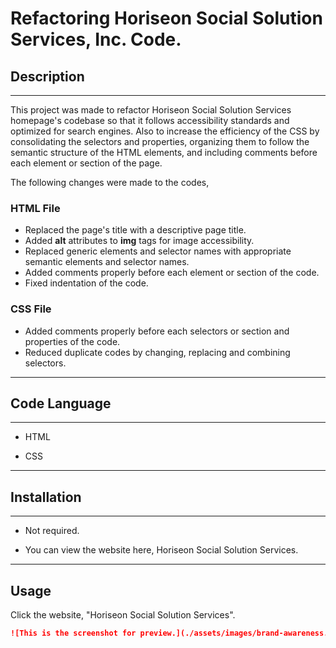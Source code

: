 # Refactoring Horiseon Social Solution Services, Inc. Code.

## Description
--------------

This project was made to refactor Horiseon Social Solution Services homepage's codebase so that it follows accessibility standards and optimized for search engines.
Also to increase the efficiency of the CSS by consolidating the selectors and properties, organizing them to follow the semantic structure of the HTML elements, and including comments before each element or section of the page.

The following changes were made to the codes,
### HTML File 
- Replaced the page's title with a descriptive page title.
- Added **alt** attributes to **img** tags for image accessibility.
- Replaced generic elements and selector names with appropriate semantic elements and selector names.
- Added comments properly before each element or section of the code.
- Fixed indentation of the code.

### CSS File
- Added comments properly before each selectors or section and properties of the code. 
- Reduced duplicate codes by changing, replacing and combining selectors.

--------------------------------------------------------------------------------------------------

## Code Language
----------------

- <p>HTML</p>
- <p>CSS</p>


--------------------------------------------------------------------------------------------------

## Installation
---------------
- <p>Not required.</p>
- <p>You can view the website here, Horiseon Social Solution Services.</p>

--------------------------------------------------------------------------------------------------

## Usage

 Click the website, "Horiseon Social Solution Services".

```md
![This is the screenshot for preview.](./assets/images/brand-awareness.png)
```
